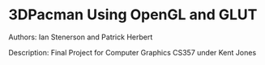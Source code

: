 # 3DPacman Using OpenGL and GLUT
Authors: Ian Stenerson and Patrick Herbert

Description: Final Project for Computer Graphics CS357 under Kent Jones
